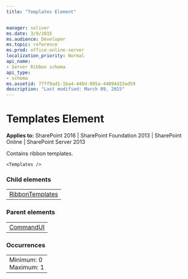 ```yaml
---
title: "Templates Element"


manager: soliver
ms.date: 3/9/2015
ms.audience: Developer
ms.topic: reference
ms.prod: office-online-server
localization_priority: Normal
api_name:
- Server Ribbon schema
api_type:
- schema
ms.assetid: 77ff9ad1-1ba4-446d-895a-44894d23ad59
description: "Last modified: March 09, 2015"
---
```


# Templates Element

 
  
 **Applies to:** SharePoint 2016 | SharePoint Foundation 2013 | SharePoint Online | SharePoint Server 2013
  
Contains ribbon templates.
  
```
<Templates />
```

### Child elements

||
|:-----|
|[RibbonTemplates](ribbontemplates.md)|
   
### Parent elements

||
|:-----|
|[CommandUI](commandui-element.md)|
   
### Occurrences

||
|:-----|
|Minimum: 0  <br/> Maximum: 1  <br/> |
   

